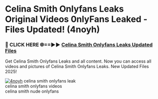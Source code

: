# Celina Smith Onlyfans Leaks Original Videos 0nlyFans Leaked - Files Updated! (4noyh)

<h3>🔴 CLICK HERE 🌐==►► <a href="https://tinyurl.com/x26r9saj" rel="nofollow">Celina Smith Onlyfans Leaks Updated Files</a></h3>

Get Celina Smith Onlyfans Leaks and all content. Now you can access all videos and pictures of Celina Smith Onlyfans Leaks. New Updated Files 2025!

[![4noyh](https://i.imgur.com/LkgZPqh.gif)](https://tinyurl.com/x26r9saj)
celina smith onlyfans leak<br>
celina smith onlyfans videos<br>
celina smith nude onlyfans